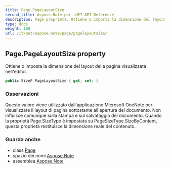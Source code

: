 ```yaml
---
title: Page.PageLayoutSize
second_title: Aspose.Note per .NET API Reference
description: Page proprietà. Ottiene o imposta la dimensione del layout della pagina visualizzata nelleditor.
type: docs
weight: 100
url: /it/net/aspose.note/page/pagelayoutsize/
---
```

## Page.PageLayoutSize property

Ottiene o imposta la dimensione del layout della pagina visualizzata nell'editor.

```csharp
public SizeF PageLayoutSize { get; set; }
```

### Osservazioni

Questo valore viene utilizzato dall'applicazione Microsoft OneNote per visualizzare il layout di pagina sottostante all'apertura del documento. Non influisce comunque sulla stampa e sul salvataggio del documento. Quando la proprietà Page.SizeType è impostata su PageSizeType.SizeByContent, questa proprietà restituisce la dimensione reale del contenuto.

### Guarda anche

* class [Page](../)
* spazio dei nomi [Aspose.Note](../../page/)
* assemblea [Aspose.Note](../../../)


